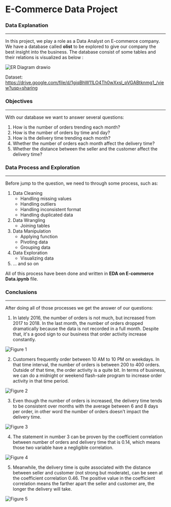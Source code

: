 # E-Commerce Data Project #

### Data Explanation ###
----------
In this project, we play a role as a Data Analyst on E-commerce company. We have a database called **olist** to be explored to give our company the best insight into the business. The database consist of some tables and their relations is visualized as below :

![ER Diagram drawio](https://user-images.githubusercontent.com/91242818/230758495-248bce18-62bf-468c-8069-eca159417c9b.png)

Dataset: https://drive.google.com/file/d/1giqBhW11LO4Th0wXxsl_pVGABtknmg1_/view?usp=sharing

### Objectives ###
----------

With our database we want to answer several questions:
1. How is the number of orders trending each month?
2. How is the number of orders by time and day?
3. How is the delivery time trending each month?
4. Whether the number of orders each month affect the delivery time?
5. Whether the distance between the seller and the customer affect the delivery time?

### Data Process and Exploration ###
----------

Before jump to the question, we need to through some process, such as:

1. Data Cleaning
   * Handling missing values
   * Handling outliers
   * Handling inconsistent format
   * Handling duplicated data
2. Data Wrangling
   * Joining tables
3. Data Manipulation
   * Applying function
   * Pivoting data
   * Grouping data
4. Data Exploration
   * Visualizing data
5. ... and so on

All of this process have been done and written in **EDA on E-commerce Data.ipynb** file.

### Conclusions ###
----------
After doing all of those processes we get the answer of our questions:

1. In lately 2016, the number of orders is not much, but increased from 2017 to 2018. In the last month, the number of orders dropped dramatically because the data is not recorded in a full month. Despite that, it's a good sign to our business that order activity increase constantly.

![Figure 1](https://user-images.githubusercontent.com/91242818/230758502-929e7cc8-1ce8-4911-bdb8-b05a8fe7aca8.png)

2. Customers frequently order between 10 AM to 10 PM on weekdays. In that time interval, the number of orders is between 200 to 400 orders. Outside of that time, the order activity is a quite bit. In terms of business, we can do a midnight or weekend flash-sale program to increase order activity in that time period.

![Figure 2](https://user-images.githubusercontent.com/91242818/230758507-098302b0-834f-48cc-828e-7d18554e3688.png)

3. Even though the number of orders is increased, the delivery time tends to be consistent over months with the average between 6 and 8 days per order, in other word the number of orders doesn't impact the delivery time.

![Figure 3](https://user-images.githubusercontent.com/91242818/230758509-d7cd0019-ee67-4b69-a357-4132c1c75670.png)

4. The statement in number 3 can be proven by the coefficient correlation between number of orders and delivery time that is 0.14, which means those two variable have a negligible correlation.

![Figure 4](https://user-images.githubusercontent.com/91242818/230758511-f81392b8-8426-40c0-8f29-7a14ae131422.png)

5. Meanwhile, the delivery time is quite associated with the distance between seller and customer (not strong but moderate), can be seen at the coefficient correlation 0.46. The positive value in the coefficient correlation means the farther apart the seller and customer are, the longer the delivery will take.

![Figure 5](https://user-images.githubusercontent.com/91242818/230758513-31cf1e40-f548-4007-acd9-80e934150d06.png)


